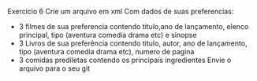 Exercício 6 
Crie um arquivo em xml Com dados de suas preferencias:

- 3 filmes de sua preferencia contendo titulo,ano de lançamento, elenco principal, tipo (aventura comedia drama etc) e sinopse 
- 3 Livros de sua preferência contendo titulo, autor, ano de lançamento, tipo (aventura comedia drama etc), numero de pagina 
- 3 comidas prediletas contendo os principais ingredientes Envie o arquivo para o seu git
